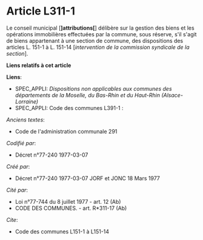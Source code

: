 # Article L311-1

Le conseil municipal [**]attributions[**] délibère sur la gestion des biens et les opérations immobilières effectuées par la
commune, sous réserve, s'il s'agit de biens appartenant à une section de commune, des dispositions des articles L. 151-1 à L.
151-14 [*intervention de la commission syndicale de la section*].

**Liens relatifs à cet article**

**Liens**:

  - SPEC_APPLI: *Dispositions non applicables aux communes des départements de la Moselle, du Bas-Rhin et du Haut-Rhin (Alsace-Lorraine)*
  - SPEC_APPLI: Code des communes L391-1 :

_Anciens textes_:

  - Code de l'administration communale 291

_Codifié par_:

  - Décret n°77-240 1977-03-07

_Créé par_:

  - Décret n°77-240 1977-03-07 JORF et JONC 18 Mars 1977

_Cité par_:

  - Loi n°77-744 du 8 juillet 1977 - art. 12 (Ab)
  - CODE DES COMMUNES. - art. R*311-17 (Ab)

_Cite_:

  - Code des communes L151-1 à L151-14
